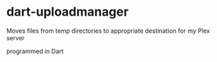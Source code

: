 # dart-uploadmanager
Moves files from temp directories to appropriate destination for my Plex server

programmed in Dart
